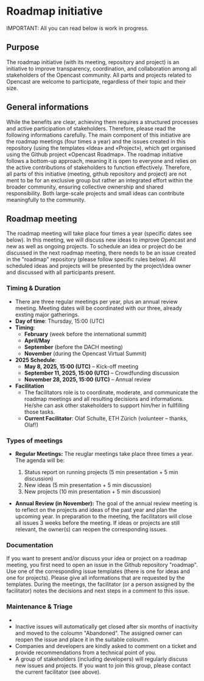 # Roadmap initiative

IMPORTANT: All you can read below is work in progress.

## Purpose

The roadmap initiative (with its meeting, repository and project) is an initiative to improve transparency, coordination, and collaboration among all stakeholders of the Opencast community. All parts and projects related to Opencast are welcome to participate, regardless of their topic and their size.

## General informations
While the benefits are clear, achieving them requires a structured processes and active participation of stakeholders. Therefore, please read the following informations carefully. The main component of this initiative are the roadmap meetings (four times a year) and the issues created in this repository (using the templates «Idea» and «Project»), which get organised using the Github project «Opencast Roadmap».
The roadmap initiative follows a bottom-up approach, meaning it is open to everyone and relies on the active contributions of stakeholders to function effectively. Therefore, all parts of this initiative (meeting, github repository and project) are not ment to be for an exclusive group but rather an integrated effort within the broader community, ensuring collective ownership and shared responsibility.  Both large-scale projects and small ideas can contribute meaningfully to the community.

## Roadmap meeting
The roadmap meeting will take place four times a year (specific dates see below). In this meeting, we will discuss new ideas to improve Opencast and new as well as ongoing projects. To schedule an idea or project do be discussed in the next roadmap meeting, there needs to be an issue created in the "roadmap" repository (please follow specific rules below). All scheduled ideas and projects will be presented by the project/idea owner and discussed with all participants present.


### Timing & Duration
- There are three regular meetings per year, plus an annual review meeting. Meeting dates will be coordinated with our three, already exsting major gatherings.
- **Day of time**: Thursday, 15:00 (UTC)
- **Timing**:
  - **February** (week before the international summit)
  - **April/May**
  - **September** (before the DACH meeting)
  - **November** (during the Opencast Virtual Summit)
- **2025 Schedule**:
  - **May 8, 2025, 15:00 (UTC)** – Kick-off meeting
  - **September 11, 2025, 15:00 (UTC)** – Crowdfunding discussion
  - **November 28, 2025, 15:00 (UTC)** – Annual review
- **Facilitation**
  - The facilitators role is to coordinate, moderate, and communicate the roadmap meetings and all resulting decisions and informations. He/she can ask other stakeholders to support him/her in fullfilling those tasks.
  - **Current Facilitator**: Olaf Schulte, ETH Zürich (volunteer – thanks, Olaf!)

### Types of meetings 
- **Regular Meetings:** The reuglar meetings take place three times a year. The agenda will be:
  1. Status report on running projects (5 min presentation + 5 min discussion)
  2. New ideas (5 min presentation + 5 min discussion)
  3. New projects (10 min presentation + 5 min discussion)
     
- **Annual Review (in November):** The goal of the annual review meeting is to reflect on the projects and ideas of the past year and plan the upcoming year. In preparation to the meeting, the facilitators will close all issues 3 weeks before the meeting. If ideas or projects are still relevant, the owner(s) can reopen the corresponding issues.

### Documentation
If you want to present and/or discuss your idea or project on a roadmap meeting, you first need to open an issue in the Github repository "roadmap". Use one of the corresponding issue templates (there is one for ideas and one for projects). Please give all informations that are requested by the templates. During the meetings, the facilitator (or a person assigned by the facilitator) notes the decisions and next steps in a comment to this issue.

### Maintenance & Triage
- 
- Inactive issues will automatically get closed after six months of inactivity and moved to the coloumn "Abandoned". The assigned owner can reopen the issue and place it in the suitable coloumn.
- Companies and developers are kindly asked to comment on a ticket and provide recommendations from a technical point of you.
- A group of stakeholders (including developers) will regularly discuss new issues and projects. If you want to join this group, please contact the current facilitator (see above).
